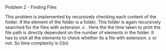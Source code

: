Problem 2 - Finding Files

This problem is implemented by recursively checking each content of the folder. If the element of the folder is a folder, This folder is again recursively searched for the files with extension .c . Here the the time taken to print the file path is directly dependent on the number of elements in the folder. It has to visit all the elements to check whether its a file with extension .c or not. So time complexity is O(n)

